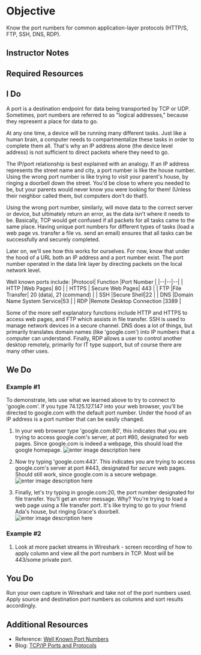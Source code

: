 # Objective

Know the port numbers for common application-layer protocols (HTTP/S, FTP, SSH, DNS, RDP).

## Instructor Notes

## Required Resources

## I Do

A port is a destination endpoint for data being transported by TCP or UDP. Sometimes, port numbers are referred to as "logical addresses," because they represent a place for data to go.

At any one time, a device will be running many different tasks. Just like a human brain, a computer needs to compartmentalize these tasks in order to complete them all. That's why an IP address alone (the device level address) is not sufficient to direct packets where they need to go.

The IP/port relationship is best explained with an analogy. If an IP address represents the street name and city, a port number is like the house number. Using the wrong port number is like trying to visit your parent's house, by ringing a doorbell down the street. You'd be close to where you needed to be, but your parents would never know you were looking for them! (Unless their neighbor called them, but computers don't do that!).

Using the wrong port number, similarly, will move data to the correct server or device, but ultimately return an error, as the data isn't where it needs to be. Basically, TCP would get confused if all packets for all tasks came to the same place. Having unique port numbers for different types of tasks (load a web page vs. transfer a file vs. send an email) ensures that all tasks can be successfully and securely completed.

Later on, we'll see how this works for ourselves. For now, know that under the hood of a URL both an IP address and a port number exist. The port number operated in the data link layer by directing packets on the local network level.

Well known ports include:
|Protocol| Function |Port Number  |
|--|--|--|
| HTTP |Web Pages| 80  |
| HTTPS | Secure Web Pages| 443  |
| FTP |File Transfer| 20 (data), 21 (command)  |
| SSH |Secure Shell|22  |
| DNS |Domain Name System Service|53  |
| RDP |Remote Desktop Connection |3389  |

Some of the more self explanatory functions include HTTP and HTTPS to access web pages, and FTP which assists in file transfer. SSH is used to manage network devices in a secure channel. DNS does a lot of things, but primarily translates domain names (like 'google.com') into IP numbers that a computer can understand.  Finally, RDP allows a user to control another desktop remotely, primarily for IT type support, but of course there are many other uses.

## We Do

### Example #1

To demonstrate, lets use what we learned above to try to connect to 'google.com'. If you type 74.125.127.147 into your web browser, you'll be directed to google.com with the default port number. Under the hood of an IP address is a port number that can be easily changed.

1. In your web browser type 'google.com:80', this indicates that you are trying to access google.com's server, at port #80, designated for web pages. Since google.com is indeed a webpage, this should load the google homepage.
![enter image description here](https://lh3.googleusercontent.com/EAMuSfgyh0YgEerTK7ja2fNMI34RDT6jVZ1VrhXnMO_Rs_APnlwBQBOuHwX0CvWZ2JX0saluozzG)
2. Now try typing 'google.com:443'. This indicates you  are trying to access google.com's server at port #443, designated for *secure* web pages. Should still work, since google.com is a secure webpage.
![enter image description here](https://lh3.googleusercontent.com/EAMuSfgyh0YgEerTK7ja2fNMI34RDT6jVZ1VrhXnMO_Rs_APnlwBQBOuHwX0CvWZ2JX0saluozzG)

3. Finally, let's try typing in google.com:20, the port number designated for file transfer. You'll get an error message. Why? You're trying to load a web page using a file transfer port. It's like trying to go to your friend Ada's house, but ringing Grace's doorbell. ![enter image description here](https://lh3.googleusercontent.com/EvpwydO-jfWMAz4ybs2169H8lTEFg6V1KYJtxiEr_DIGDPvIHZQX7EryJ-aniY7dTk1FqRKCZU8M)

### Example #2

1. Look at more packet streams in Wireshark - screen recording of how to apply column and view all the port numbers in TCP. Most will be 443/some private port.

## You Do

Run your own capture in Wireshark and take not of the port numbers used. Apply source and destination port numbers as columns and sort results accordingly.

## Additional Resources

- Reference: [Well Known Port Numbers](https://www.webopedia.com/quick_ref/portnumbers.asp)
- Blog: [TCP/IP Ports and Protocols](http://www.pearsonitcertification.com/articles/article.aspx?p=1868080)  
